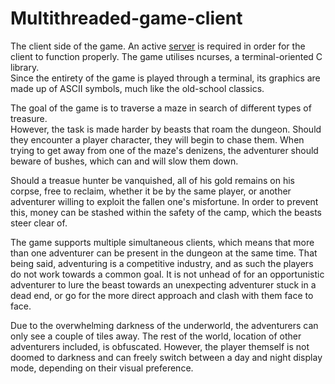 # Multithreaded-game-client

The client side of the game. An active [server](https://github.com/Panzer0/Multithreaded-game-server) is required in order for the client to function properly. The game utilises ncurses, a terminal-oriented C library.   
Since the entirety of the game is played through a terminal, its graphics are made up of ASCII symbols, much like the old-school classics. 

The goal of the game is to traverse a maze in search of different types of treasure.    
However, the task is made harder by beasts that roam the dungeon. Should they encounter a player character, they will begin to chase them. When trying to get away from one of the maze's denizens, the adventurer should beware of bushes, which can and will slow them down. 

Should a treasue hunter be vanquished, all of his gold remains on his corpse, free to reclaim, whether it be by the same player, or another adventurer willing to exploit the fallen one's misfortune. In order to prevent this, money can be stashed within the safety of the camp, which the beasts steer clear of. 

The game supports multiple simultaneous clients, which means that more than one adventurer can be present in the dungeon at the same time. That being said, adventuring is a competitive industry, and as such the players do not work towards a common goal. It is not unhead of for an opportunistic adventurer to lure the beast towards an unexpecting adventurer stuck in a dead end, or go for the more direct approach and clash with them face to face.

Due to the overwhelming darkness of the underworld, the adventurers can only see a couple of tiles away. The rest of the world, location of other adventurers included, is obfuscated. However, the player themself is not doomed to darkness and can freely switch between a day and night display mode, depending on their visual preference.

